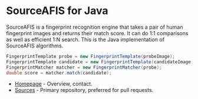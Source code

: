 # SourceAFIS for Java #

SourceAFIS is a fingerprint recognition engine that takes a pair of human fingerprint images and returns their match score.
It can do 1:1 comparisons as well as efficient 1:N search. This is the Java implementation of SourceAFIS algorithms.

```java
FingerprintTemplate probe = new FingerprintTemplate(probeImage);
FingerprintTemplate candidate = new FingerprintTemplate(candidateImage);
FingerprintMatcher matcher = new FingerprintMatcher(probe);
double score = matcher.match(candidate);
```

* [Homepage](https://sourceafis.machinezoo.com/) - Overview, contact.
* [Sources](https://bitbucket.org/robertvazan/sourceafis-java/src) - Primary repository, preferred for pull requests.
